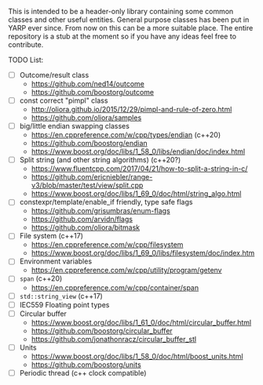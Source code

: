 This is intended to be a header-only library containing some common classes and other useful entities.
General purpose classes has been put in YARP ever since.
From now on this can be a more suitable place.
The entire repository is a stub at the moment so if you have any ideas feel free to contribute.

TODO List:

* [ ] Outcome/result class
  - https://github.com/ned14/outcome
  - https://github.com/boostorg/outcome
* [ ] const correct "pimpl" class
  - http://oliora.github.io/2015/12/29/pimpl-and-rule-of-zero.html
  - https://github.com/oliora/samples
* [ ] big/little endian swapping classes
  - https://en.cppreference.com/w/cpp/types/endian (c++20)
  - https://github.com/boostorg/endian
  - https://www.boost.org/doc/libs/1_58_0/libs/endian/doc/index.html
* [ ] Split string (and other string algorithms) (c++20?)
  - https://www.fluentcpp.com/2017/04/21/how-to-split-a-string-in-c/
  - https://github.com/ericniebler/range-v3/blob/master/test/view/split.cpp
  - https://www.boost.org/doc/libs/1_69_0/doc/html/string_algo.html
* [ ] constexpr/template/enable_if friendly, type safe flags
  - https://github.com/grisumbras/enum-flags
  - https://github.com/arvidn/flags
  - https://github.com/oliora/bitmask
* [ ] File system (c++17)
  - https://en.cppreference.com/w/cpp/filesystem
  - https://www.boost.org/doc/libs/1_69_0/libs/filesystem/doc/index.htm
* [ ] Environment variables
  - https://en.cppreference.com/w/cpp/utility/program/getenv
* [ ] `span` (c++20)
  - https://en.cppreference.com/w/cpp/container/span
* [ ] `std::string_view` (c++17)
* [ ] IEC559 Floating point types
* [ ] Circular buffer
  - https://www.boost.org/doc/libs/1_61_0/doc/html/circular_buffer.html
  - https://github.com/boostorg/circular_buffer
  - https://github.com/jonathonracz/circular_buffer_stl
* [ ] Units
  - https://www.boost.org/doc/libs/1_58_0/doc/html/boost_units.html
  - https://github.com/boostorg/units
* [ ] Periodic thread (c++ clock compatible)
